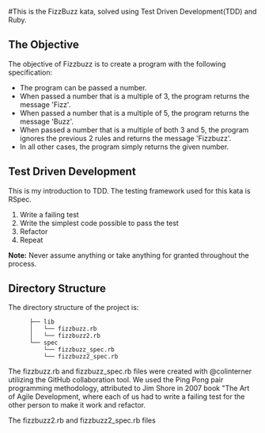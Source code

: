 #This is the FizzBuzz kata, solved using Test Driven Development(TDD) and Ruby.

## The Objective
The objective of Fizzbuzz is to create a program with the following specification:

- The program can be passed a number.
- When passed a number that is a multiple of 3, the program returns the message 'Fizz'.
- When passed a number that is a multiple of 5, the program returns the message 'Buzz'.
- When passed a number that is a multiple of both 3 and 5, the program ignores the previous 2 rules and returns the message 'Fizzbuzz'.
- In all other cases, the program simply returns the given number.

## Test Driven Development

This is my introduction to TDD. The testing framework used for this kata is RSpec.

1. Write a failing test
2. Write the simplest code possible to pass the test
3. Refactor
4. Repeat

**Note:** Never assume anything or take anything for granted throughout the process. 

## Directory Structure

The directory structure of the project is:

```
      ├── lib
      │   └── fizzbuzz.rb
      │   └── fizzbuzz2.rb
      └── spec
          └── fizzbuzz_spec.rb
          └── fizzbuzz2_spec.rb
```

The fizzbuzz.rb and fizzbuzz_spec.rb files were created with @colinterner utilizing the GitHub collaboration tool. We used the Ping Pong pair programming methodology, attributed to Jim Shore in 2007 book "The Art of Agile Development, where each of us had to write a failing test for the other person to make it work and refactor.

The fizzbuzz2.rb and fizzbuzz2_spec.rb files 
